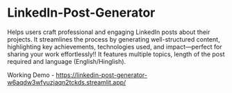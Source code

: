 # LinkedIn-Post-Generator
Helps users craft professional and engaging LinkedIn posts about their projects. It streamlines the process by generating well-structured content, highlighting key achievements, technologies used, and impact—perfect for sharing your work effortlessly!! It features multiple topics, length of the post required and language (English/Hinglish).

Working Demo - https://linkedin-post-generator-w6aqdw3wfyuzjaqn2tckds.streamlit.app/
